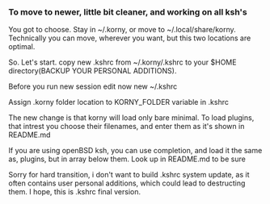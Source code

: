 ### To move to newer, little bit cleaner, and working on all ksh's
You got to choose. Stay in ~/.korny, or move to ~/.local/share/korny. Technically you can move, wherever you want, but this two locations are optimal.

So. Let's start. copy new .kshrc from ~/.korny/.kshrc to your $HOME directory(BACKUP YOUR PERSONAL ADDITIONS).

Before you run new session edit now new ~/.kshrc

Assign .korny folder location to KORNY_FOLDER variable in .kshrc

The new change is that korny will load only bare minimal. To load plugins, that intrest you choose their filenames, and enter them as it's shown in README.md

If you are using openBSD ksh, you can use completion, and load it the same as, plugins, but in array below them. Look up in README.md to be sure

Sorry for hard transition, i don't want to build .kshrc system update, as it often contains user personal additions, which could lead to destructing them. I hope, this is .kshrc final version.
